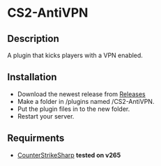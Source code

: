 # CS2-AntiVPN

## Description
A plugin that kicks players with a VPN enabled.

## Installation
 - Download the newest release from [Releases](https://github.com/MintyPinty/CS2-AntiVPN/releases)
 - Make a folder in /plugins named /CS2-AntiVPN.
 - Put the plugin files in to the new folder.
 - Restart your server.
   
## Requirments
- [CounterStrikeSharp](https://github.com/roflmuffin/CounterStrikeSharp/) **tested on v265**
